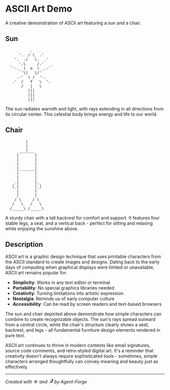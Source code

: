 # ASCII Art Demo

A creative demonstration of ASCII art featuring a sun and a chair.

## Sun

```
           .
      '.  / \  .'
    '.  ./   \.  .'
  _   '.\     /.'   _
   '-._ (  o  ) _.-'
       '\|   |/'
     .-'  \ /  '-.
   .'  /   Y   \  '.
       /   |   \
          |||
          |||
          |||
```

The sun radiates warmth and light, with rays extending in all directions from its circular center. This celestial body brings energy and life to our world.

## Chair

```
         |
         |
      ___|___
     |       |
     |       |
     |       |
     |_______|
     |       |
     |       |
    _|       |_
   |_|       |_|
     |       |
     |       |
    / \     / \
   /   \   /   \
  /_____\ /_____\
```

A sturdy chair with a tall backrest for comfort and support. It features four stable legs, a seat, and a vertical back - perfect for sitting and relaxing while enjoying the sunshine above.

## Description

ASCII art is a graphic design technique that uses printable characters from the ASCII standard to create images and designs. Dating back to the early days of computing when graphical displays were limited or unavailable, ASCII art remains popular for:

- **Simplicity**: Works in any text editor or terminal
- **Portability**: No special graphics libraries needed
- **Creativity**: Turning limitations into artistic expression
- **Nostalgia**: Reminds us of early computer culture
- **Accessibility**: Can be read by screen readers and text-based browsers

The sun and chair depicted above demonstrate how simple characters can combine to create recognizable objects. The sun's rays spread outward from a central circle, while the chair's structure clearly shows a seat, backrest, and legs - all fundamental furniture design elements rendered in pure text.

ASCII art continues to thrive in modern contexts like email signatures, source code comments, and retro-styled digital art. It's a reminder that creativity doesn't always require sophisticated tools - sometimes, simple characters arranged thoughtfully can convey meaning and beauty just as effectively.

---

*Created with ☀️ and 🪑 by Agent-Forge*
